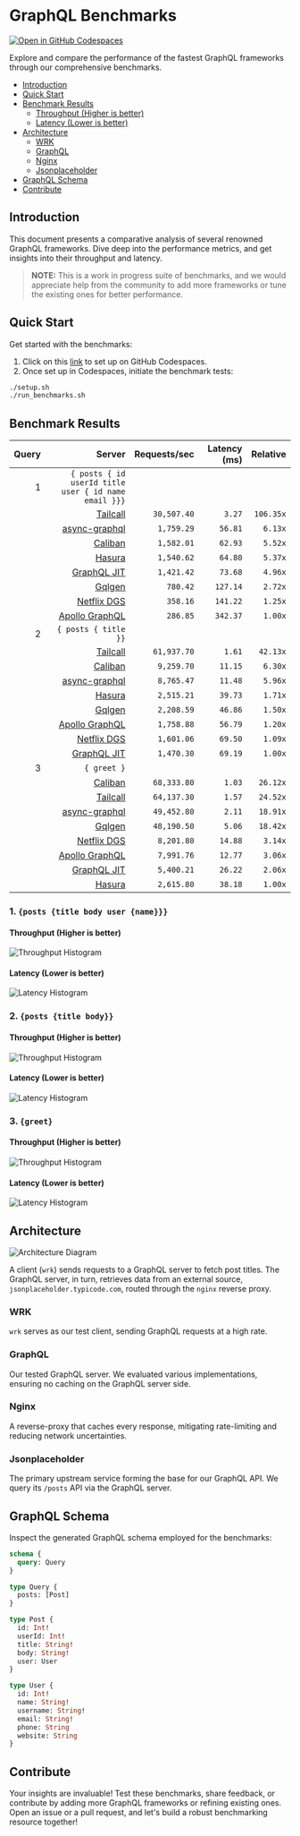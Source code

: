 # GraphQL Benchmarks <!-- omit from toc -->

[![Open in GitHub Codespaces](https://github.com/codespaces/badge.svg)](https://codespaces.new/tailcallhq/graphql-benchmarks)

Explore and compare the performance of the fastest GraphQL frameworks through our comprehensive benchmarks.

- [Introduction](#introduction)
- [Quick Start](#quick-start)
- [Benchmark Results](#benchmark-results)
  - [Throughput (Higher is better)](#throughput-higher-is-better)
  - [Latency (Lower is better)](#latency-lower-is-better)
- [Architecture](#architecture)
  - [WRK](#wrk)
  - [GraphQL](#graphql)
  - [Nginx](#nginx)
  - [Jsonplaceholder](#jsonplaceholder)
- [GraphQL Schema](#graphql-schema)
- [Contribute](#contribute)

[Tailcall]: https://github.com/tailcallhq/tailcall
[Gqlgen]: https://github.com/99designs/gqlgen
[Apollo GraphQL]: https://github.com/apollographql/apollo-server
[Netflix DGS]: https://github.com/netflix/dgs-framework
[Caliban]: https://github.com/ghostdogpr/caliban
[async-graphql]: https://github.com/async-graphql/async-graphql
[Hasura]: https://github.com/hasura/graphql-engine
[GraphQL JIT]: https://github.com/zalando-incubator/graphql-jit

## Introduction

This document presents a comparative analysis of several renowned GraphQL frameworks. Dive deep into the performance metrics, and get insights into their throughput and latency.

> **NOTE:** This is a work in progress suite of benchmarks, and we would appreciate help from the community to add more frameworks or tune the existing ones for better performance.

## Quick Start

Get started with the benchmarks:

1. Click on this [link](https://codespaces.new/tailcallhq/graphql-benchmarks) to set up on GitHub Codespaces.
2. Once set up in Codespaces, initiate the benchmark tests:

```bash
./setup.sh
./run_benchmarks.sh
```

## Benchmark Results

<!-- PERFORMANCE_RESULTS_START -->

| Query | Server | Requests/sec | Latency (ms) | Relative |
|-------:|--------:|--------------:|--------------:|---------:|
| 1 | `{ posts { id userId title user { id name email }}}` |
|| [Tailcall] | `30,507.40` | `3.27` | `106.35x` |
|| [async-graphql] | `1,759.29` | `56.81` | `6.13x` |
|| [Caliban] | `1,582.01` | `62.93` | `5.52x` |
|| [Hasura] | `1,540.62` | `64.80` | `5.37x` |
|| [GraphQL JIT] | `1,421.42` | `73.68` | `4.96x` |
|| [Gqlgen] | `780.42` | `127.14` | `2.72x` |
|| [Netflix DGS] | `358.16` | `141.22` | `1.25x` |
|| [Apollo GraphQL] | `286.85` | `342.37` | `1.00x` |
| 2 | `{ posts { title }}` |
|| [Tailcall] | `61,937.70` | `1.61` | `42.13x` |
|| [Caliban] | `9,259.70` | `11.15` | `6.30x` |
|| [async-graphql] | `8,765.47` | `11.48` | `5.96x` |
|| [Hasura] | `2,515.21` | `39.73` | `1.71x` |
|| [Gqlgen] | `2,208.59` | `46.86` | `1.50x` |
|| [Apollo GraphQL] | `1,758.88` | `56.79` | `1.20x` |
|| [Netflix DGS] | `1,601.06` | `69.50` | `1.09x` |
|| [GraphQL JIT] | `1,470.30` | `69.19` | `1.00x` |
| 3 | `{ greet }` |
|| [Caliban] | `68,333.80` | `1.03` | `26.12x` |
|| [Tailcall] | `64,137.30` | `1.57` | `24.52x` |
|| [async-graphql] | `49,452.80` | `2.11` | `18.91x` |
|| [Gqlgen] | `48,190.50` | `5.06` | `18.42x` |
|| [Netflix DGS] | `8,201.80` | `14.88` | `3.14x` |
|| [Apollo GraphQL] | `7,991.76` | `12.77` | `3.06x` |
|| [GraphQL JIT] | `5,400.21` | `26.22` | `2.06x` |
|| [Hasura] | `2,615.80` | `38.18` | `1.00x` |

<!-- PERFORMANCE_RESULTS_END -->



### 1. `{posts {title body user {name}}}`
#### Throughput (Higher is better)

![Throughput Histogram](assets/req_sec_histogram1.png)

#### Latency (Lower is better)

![Latency Histogram](assets/latency_histogram1.png)

### 2. `{posts {title body}}`
#### Throughput (Higher is better)

![Throughput Histogram](assets/req_sec_histogram2.png)

#### Latency (Lower is better)

![Latency Histogram](assets/latency_histogram2.png)

### 3. `{greet}`
#### Throughput (Higher is better)

![Throughput Histogram](assets/req_sec_histogram3.png)

#### Latency (Lower is better)

![Latency Histogram](assets/latency_histogram3.png)

## Architecture

![Architecture Diagram](assets/architecture.png)

A client (`wrk`) sends requests to a GraphQL server to fetch post titles. The GraphQL server, in turn, retrieves data from an external source, `jsonplaceholder.typicode.com`, routed through the `nginx` reverse proxy.

### WRK

`wrk` serves as our test client, sending GraphQL requests at a high rate.

### GraphQL

Our tested GraphQL server. We evaluated various implementations, ensuring no caching on the GraphQL server side.

### Nginx

A reverse-proxy that caches every response, mitigating rate-limiting and reducing network uncertainties.

### Jsonplaceholder

The primary upstream service forming the base for our GraphQL API. We query its `/posts` API via the GraphQL server.

## GraphQL Schema

Inspect the generated GraphQL schema employed for the benchmarks:

```graphql
schema {
  query: Query
}

type Query {
  posts: [Post]
}

type Post {
  id: Int!
  userId: Int!
  title: String!
  body: String!
  user: User
}

type User {
  id: Int!
  name: String!
  username: String!
  email: String!
  phone: String
  website: String
}
```

## Contribute

Your insights are invaluable! Test these benchmarks, share feedback, or contribute by adding more GraphQL frameworks or refining existing ones. Open an issue or a pull request, and let's build a robust benchmarking resource together!
